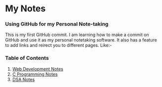# My Notes

### Using GitHub for my Personal Note-taking

This is my first GitHub commit. I am learning how to make a commit on GitHub and use it as my personal notetaking software. It also has a feature to add links and reirect you to different pages. Like:-

### Table of Contents
1. [Web Development Notes](webdev.md)
2. [C Programming Notes](Clanguage.md)
3. [DSA Notes](dsa.md)

